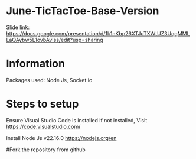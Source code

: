 # June-TicTacToe-Base-Version
Slide link: https://docs.google.com/presentation/d/1k1nKbp26XTJuTXWtUZ3UqqMMLLaQAybw5L1ovbAvIss/edit?usp=sharing

# Information
Packages used:
Node Js, 
Socket.io 

# Steps to setup
Ensure Visual Studio Code is installed
if not installed, Visit https://code.visualstudio.com/ 

Install Node Js v22.16.0
https://nodejs.org/en

#Fork the repository from github 

